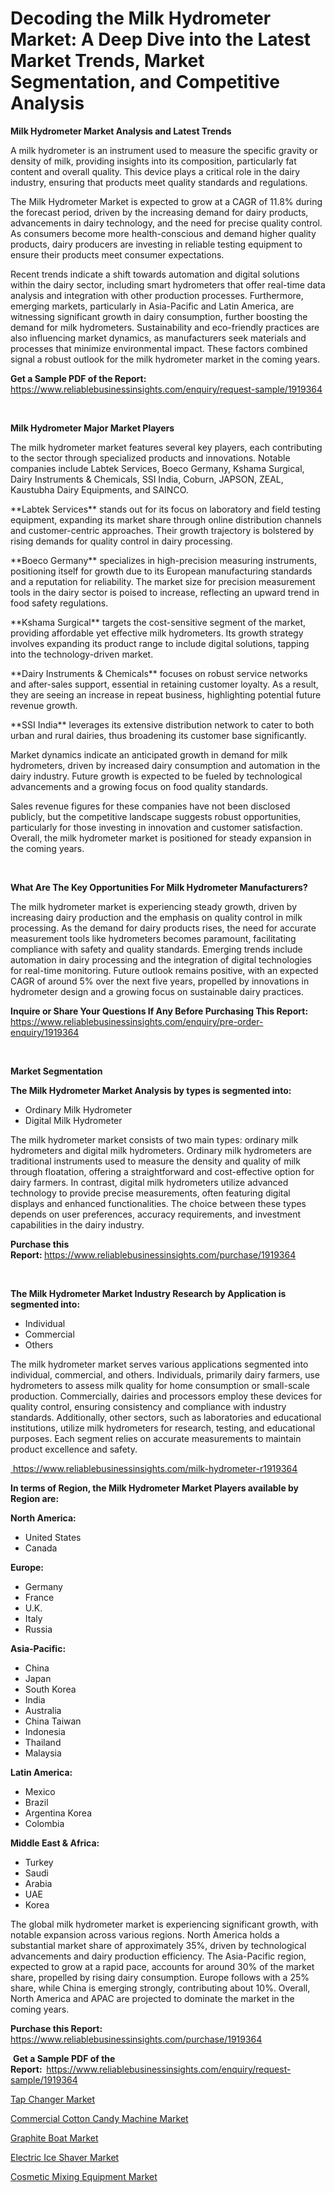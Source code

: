 <p><h1>Decoding the Milk Hydrometer Market: A Deep Dive into the Latest Market Trends, Market Segmentation, and Competitive Analysis</h1></p><p><strong>Milk Hydrometer Market Analysis and Latest Trends</strong></p>
<p><p>A milk hydrometer is an instrument used to measure the specific gravity or density of milk, providing insights into its composition, particularly fat content and overall quality. This device plays a critical role in the dairy industry, ensuring that products meet quality standards and regulations.</p><p>The Milk Hydrometer Market is expected to grow at a CAGR of 11.8% during the forecast period, driven by the increasing demand for dairy products, advancements in dairy technology, and the need for precise quality control. As consumers become more health-conscious and demand higher quality products, dairy producers are investing in reliable testing equipment to ensure their products meet consumer expectations. </p><p>Recent trends indicate a shift towards automation and digital solutions within the dairy sector, including smart hydrometers that offer real-time data analysis and integration with other production processes. Furthermore, emerging markets, particularly in Asia-Pacific and Latin America, are witnessing significant growth in dairy consumption, further boosting the demand for milk hydrometers. Sustainability and eco-friendly practices are also influencing market dynamics, as manufacturers seek materials and processes that minimize environmental impact. These factors combined signal a robust outlook for the milk hydrometer market in the coming years.</p></p>
<p><strong>Get a Sample PDF of the Report:&nbsp;</strong> <a href="https://www.reliablebusinessinsights.com/enquiry/request-sample/1919364?utm_campaign=1106&utm_medium=2&utm_source=Github&utm_content=ia&utm_term=10042025&utm_id=milk-hydrometer">https://www.reliablebusinessinsights.com/enquiry/request-sample/1919364</a></p>
<p>&nbsp;</p>
<p><strong>Milk Hydrometer Major Market Players</strong></p>
<p><p>The milk hydrometer market features several key players, each contributing to the sector through specialized products and innovations. Notable companies include Labtek Services, Boeco Germany, Kshama Surgical, Dairy Instruments & Chemicals, SSI India, Coburn, JAPSON, ZEAL, Kaustubha Dairy Equipments, and SAINCO.</p><p>**Labtek Services** stands out for its focus on laboratory and field testing equipment, expanding its market share through online distribution channels and customer-centric approaches. Their growth trajectory is bolstered by rising demands for quality control in dairy processing.</p><p>**Boeco Germany** specializes in high-precision measuring instruments, positioning itself for growth due to its European manufacturing standards and a reputation for reliability. The market size for precision measurement tools in the dairy sector is poised to increase, reflecting an upward trend in food safety regulations.</p><p>**Kshama Surgical** targets the cost-sensitive segment of the market, providing affordable yet effective milk hydrometers. Its growth strategy involves expanding its product range to include digital solutions, tapping into the technology-driven market.</p><p>**Dairy Instruments & Chemicals** focuses on robust service networks and after-sales support, essential in retaining customer loyalty. As a result, they are seeing an increase in repeat business, highlighting potential future revenue growth.</p><p>**SSI India** leverages its extensive distribution network to cater to both urban and rural dairies, thus broadening its customer base significantly. </p><p>Market dynamics indicate an anticipated growth in demand for milk hydrometers, driven by increased dairy consumption and automation in the dairy industry. Future growth is expected to be fueled by technological advancements and a growing focus on food quality standards.</p><p>Sales revenue figures for these companies have not been disclosed publicly, but the competitive landscape suggests robust opportunities, particularly for those investing in innovation and customer satisfaction. Overall, the milk hydrometer market is positioned for steady expansion in the coming years.</p></p>
<p>&nbsp;</p>
<p><strong>What Are The Key Opportunities For Milk Hydrometer Manufacturers?</strong></p>
<p><p>The milk hydrometer market is experiencing steady growth, driven by increasing dairy production and the emphasis on quality control in milk processing. As the demand for dairy products rises, the need for accurate measurement tools like hydrometers becomes paramount, facilitating compliance with safety and quality standards. Emerging trends include automation in dairy processing and the integration of digital technologies for real-time monitoring. Future outlook remains positive, with an expected CAGR of around 5% over the next five years, propelled by innovations in hydrometer design and a growing focus on sustainable dairy practices.</p></p>
<p><strong>Inquire or Share Your Questions If Any Before Purchasing This Report:</strong> <a href="https://www.reliablebusinessinsights.com/enquiry/pre-order-enquiry/1919364?utm_campaign=1106&utm_medium=2&utm_source=Github&utm_content=ia&utm_term=10042025&utm_id=milk-hydrometer">https://www.reliablebusinessinsights.com/enquiry/pre-order-enquiry/1919364</a></p>
<p>&nbsp;</p>
<p><strong>Market Segmentation</strong></p>
<p><strong>The Milk Hydrometer Market Analysis by types is segmented into:</strong></p>
<p><ul><li>Ordinary Milk Hydrometer</li><li>Digital Milk Hydrometer</li></ul></p>
<p><p>The milk hydrometer market consists of two main types: ordinary milk hydrometers and digital milk hydrometers. Ordinary milk hydrometers are traditional instruments used to measure the density and quality of milk through floatation, offering a straightforward and cost-effective option for dairy farmers. In contrast, digital milk hydrometers utilize advanced technology to provide precise measurements, often featuring digital displays and enhanced functionalities. The choice between these types depends on user preferences, accuracy requirements, and investment capabilities in the dairy industry.</p></p>
<p><strong>Purchase this Report:&nbsp;</strong><a href="https://www.reliablebusinessinsights.com/purchase/1919364?utm_campaign=1106&utm_medium=2&utm_source=Github&utm_content=ia&utm_term=10042025&utm_id=milk-hydrometer">https://www.reliablebusinessinsights.com/purchase/1919364</a></p>
<p>&nbsp;</p>
<p><strong>The Milk Hydrometer Market Industry Research by Application is segmented into:</strong></p>
<p><ul><li>Individual</li><li>Commercial</li><li>Others</li></ul></p>
<p><p>The milk hydrometer market serves various applications segmented into individual, commercial, and others. Individuals, primarily dairy farmers, use hydrometers to assess milk quality for home consumption or small-scale production. Commercially, dairies and processors employ these devices for quality control, ensuring consistency and compliance with industry standards. Additionally, other sectors, such as laboratories and educational institutions, utilize milk hydrometers for research, testing, and educational purposes. Each segment relies on accurate measurements to maintain product excellence and safety.</p></p>
<p><a href="https://www.reliablebusinessinsights.com/milk-hydrometer-r1919364?utm_campaign=1106&utm_medium=2&utm_source=Github&utm_content=ia&utm_term=10042025&utm_id=milk-hydrometer">&nbsp;https://www.reliablebusinessinsights.com/milk-hydrometer-r1919364</a></p>
<p><strong>In terms of Region, the Milk Hydrometer Market Players available by Region are:</strong></p>
<p>
    <p> <strong> North America: </strong>
        <ul>
            <li>United States</li>
            <li>Canada</li>
        </ul>
        </p> 
    <p> <strong> Europe: </strong>
        <ul>
            <li>Germany</li>
            <li>France</li>
            <li>U.K.</li>
            <li>Italy</li>
            <li>Russia</li>
        </ul>
        </p> 
    <p> <strong> Asia-Pacific: </strong>
        <ul>
            <li>China</li>
            <li>Japan</li>
            <li>South Korea</li>
            <li>India</li>
            <li>Australia</li>
            <li>China Taiwan</li>
            <li>Indonesia</li>
            <li>Thailand</li>
            <li>Malaysia</li>
        </ul>
        </p> 
    <p> <strong> Latin America: </strong>
        <ul>
            <li>Mexico</li>
            <li>Brazil</li>
            <li>Argentina Korea</li>
            <li>Colombia</li>
        </ul>
        </p> 
    <p> <strong> Middle East & Africa: </strong>
        <ul>
            <li>Turkey</li>
            <li>Saudi</li>
            <li>Arabia</li>
            <li>UAE</li>
            <li>Korea</li>
        </ul>
    </p>
    </p>
<p><p>The global milk hydrometer market is experiencing significant growth, with notable expansion across various regions. North America holds a substantial market share of approximately 35%, driven by technological advancements and dairy production efficiency. The Asia-Pacific region, expected to grow at a rapid pace, accounts for around 30% of the market share, propelled by rising dairy consumption. Europe follows with a 25% share, while China is emerging strongly, contributing about 10%. Overall, North America and APAC are projected to dominate the market in the coming years.</p></p>
<p><strong>Purchase this Report: </strong><a href="https://www.reliablebusinessinsights.com/purchase/1919364?utm_campaign=1106&utm_medium=2&utm_source=Github&utm_content=ia&utm_term=10042025&utm_id=milk-hydrometer">https://www.reliablebusinessinsights.com/purchase/1919364</a></p>
<p>&nbsp;<strong>Get a Sample PDF of the Report:&nbsp;&nbsp;</strong><a href="https://www.reliablebusinessinsights.com/enquiry/request-sample/1919364?utm_campaign=1106&utm_medium=2&utm_source=Github&utm_content=ia&utm_term=10042025&utm_id=milk-hydrometer">https://www.reliablebusinessinsights.com/enquiry/request-sample/1919364</a></p>
<p><strong></strong></p>
<p><p><a href="https://github.com/OlenFleming68/Market-Research-Report-List-1/blob/main/tap-changer-market.md?utm_campaign=1106&utm_medium=2&utm_source=Github&utm_content=ia&utm_term=10042025&utm_id=milk-hydrometer">Tap Changer Market</a></p><p><a href="https://github.com/rodinayygacklezi/Market-Research-Report-List-1/blob/main/commercial-cotton-candy-machine-market.md?utm_campaign=1106&utm_medium=2&utm_source=Github&utm_content=ia&utm_term=10042025&utm_id=milk-hydrometer">Commercial Cotton Candy Machine Market</a></p><p><a href="https://github.com/XavierTyler76/Market-Research-Report-List-1/blob/main/graphite-boat-market.md?utm_campaign=1106&utm_medium=2&utm_source=Github&utm_content=ia&utm_term=10042025&utm_id=milk-hydrometer">Graphite Boat Market</a></p><p><a href="https://github.com/lindaopodray/Market-Research-Report-List-1/blob/main/electric-ice-shaver-market.md?utm_campaign=1106&utm_medium=2&utm_source=Github&utm_content=ia&utm_term=10042025&utm_id=milk-hydrometer">Electric Ice Shaver Market</a></p><p><a href="https://github.com/marlanamarvn/Market-Research-Report-List-1/blob/main/cosmetic-mixing-equipment-market.md?utm_campaign=1106&utm_medium=2&utm_source=Github&utm_content=ia&utm_term=10042025&utm_id=milk-hydrometer">Cosmetic Mixing Equipment Market</a></p></p>